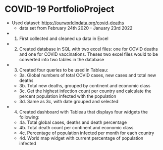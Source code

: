 # COVID-19 PortfolioProject

- Used dataset: https://ourworldindata.org/covid-deaths 
  - data set from February 24th 2020 - January 23rd 2022
- 1. First collected and cleaned up data in Excel
- 2. Created database in SQL with two excel files: one for COVID deaths and one for COVID vaccinations. Theses two excel files would to be converted into two tables in the database
- 3. Created four queries to be used in Tableau:
  - 3a. Global numbers of total COVID cases, new cases and total new deaths
  - 3b. Total new deaths, grouped by continent and economic class
  - 3c. Get the highest infection count per country and calculate the percent population infected with the population
  - 3d. Same as 3c, with date grouped and selected
- 4. Created dashboard with Tableau that displays four widgets the following:
  - 4a. Total global cases, deaths and death percentage
  - 4b. Total death count per continent and economic class
  - 4c. Percentage of population infected per month for each country
  - 4d. World map widget with current percentage of population infected
